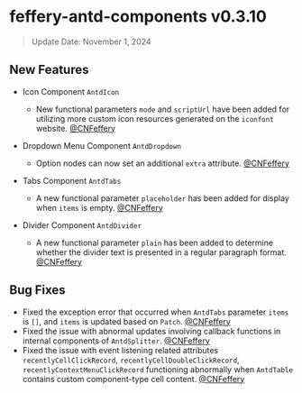 # feffery-antd-components v0.3.10

> Update Date: November 1, 2024

## New Features

- Icon Component `AntdIcon`
  - New functional parameters `mode` and `scriptUrl` have been added for utilizing more custom icon resources generated on the `iconfont` website. [@CNFeffery](https://github.com/CNFeffery)

- Dropdown Menu Component `AntdDropdown`
  - Option nodes can now set an additional `extra` attribute. [@CNFeffery](https://github.com/CNFeffery)

- Tabs Component `AntdTabs`
  - A new functional parameter `placeholder` has been added for display when `items` is empty. [@CNFeffery](https://github.com/CNFeffery)

- Divider Component `AntdDivider`
  - A new functional parameter `plain` has been added to determine whether the divider text is presented in a regular paragraph format. [@CNFeffery](https://github.com/CNFeffery)

## Bug Fixes

- Fixed the exception error that occurred when `AntdTabs` parameter `items` is `[]`, and `items` is updated based on `Patch`. [@CNFeffery](https://github.com/CNFeffery)
- Fixed the issue with abnormal updates involving callback functions in internal components of `AntdSplitter`. [@CNFeffery](https://github.com/CNFeffery)
- Fixed the issue with event listening related attributes `recentlyCellClickRecord`, `recentlyCellDoubleClickRecord`, `recentlyContextMenuClickRecord` functioning abnormally when `AntdTable` contains custom component-type cell content. [@CNFeffery](https://github.com/CNFeffery)
